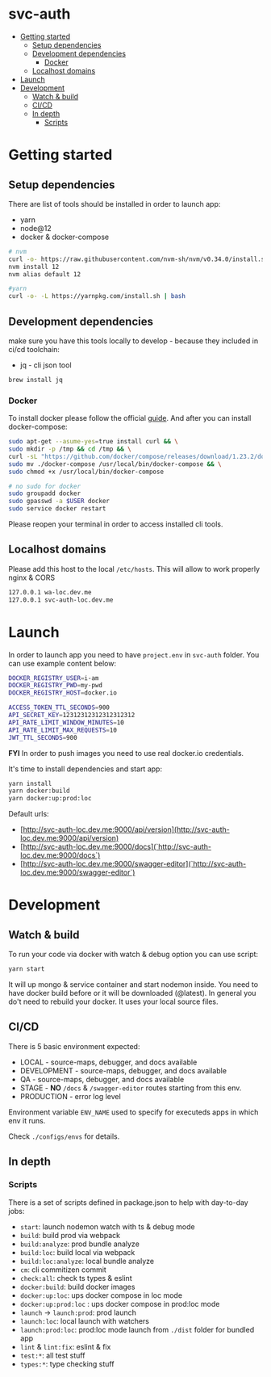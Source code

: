 # svc-auth

<!-- toc -->

- [Getting started](#getting-started)
    * [Setup dependencies](#setup-dependencies)
    * [Development dependencies](#development-dependencies)
        + [Docker](#docker)
    * [Localhost domains](#localhost-domains)
- [Launch](#launch)
- [Development](#development)
    * [Watch & build](#watch--build)
    * [CI/CD](#cicd)
    * [In depth](#in-depth)
        + [Scripts](#scripts)
    
<!-- tocstop -->

  
# Getting started

## Setup dependencies

There are list of tools should be installed in order to launch app:

- yarn
- node@12
- docker & docker-compose

```bash
# nvm
curl -o- https://raw.githubusercontent.com/nvm-sh/nvm/v0.34.0/install.sh | bash
nvm install 12
nvm alias default 12

#yarn 
curl -o- -L https://yarnpkg.com/install.sh | bash

```

## Development dependencies
make sure you have this tools locally to develop - because they included in ci/cd toolchain:

- jq - cli json tool

```bash
brew install jq
```

### Docker

To install docker please follow the official [guide](https://hub.docker.com/?overlay=onboarding). And after you can install docker-compose:

```bash
sudo apt-get --asume-yes=true install curl && \
sudo mkdir -p /tmp && cd /tmp && \
curl -sL "https://github.com/docker/compose/releases/download/1.23.2/docker-compose-$(uname -s)-$(uname -m)" > ./docker-compose && \
sudo mv ./docker-compose /usr/local/bin/docker-compose && \
sudo chmod +x /usr/local/bin/docker-compose

# no sudo for docker
sudo groupadd docker
sudo gpasswd -a $USER docker
sudo service docker restart
```

Please reopen your terminal in order to access installed cli tools.

## Localhost domains

Please add this host to the local `/etc/hosts`. This will allow to work properly nginx & CORS

```bash
127.0.0.1 wa-loc.dev.me
127.0.0.1 svc-auth-loc.dev.me

```

# Launch

In order to launch app you need to have `project.env` in `svc-auth` folder. You can use example content below:

```bash
DOCKER_REGISTRY_USER=i-am
DOCKER_REGISTRY_PWD=my-pwd
DOCKER_REGISTRY_HOST=docker.io

ACCESS_TOKEN_TTL_SECONDS=900
API_SECRET_KEY=12312312312312312312
API_RATE_LIMIT_WINDOW_MINUTES=10
API_RATE_LIMIT_MAX_REQUESTS=10
JWT_TTL_SECONDS=900
```

**FYI** In order to push images you need to use real docker.io credentials.

It's time to install dependencies and start app:

```bash
yarn install
yarn docker:build
yarn docker:up:prod:loc
```

Default urls: 

- [http://svc-auth-loc.dev.me:9000/api/version](http://svc-auth-loc.dev.me:9000/api/version)
- [http://svc-auth-loc.dev.me:9000/docs](`http://svc-auth-loc.dev.me:9000/docs`)
- [http://svc-auth-loc.dev.me:9000/swagger-editor](`http://svc-auth-loc.dev.me:9000/swagger-editor`)

# Development



## Watch & build

To run your code via docker with watch & debug option you can use script:

```bash
yarn start
```

It will up mongo & service container and start nodemon inside. You need to have docker build before or it will be downloaded (@latest). In general you do't need to rebuild your docker. It uses your local source files.

## CI/CD

There is 5 basic environment expected: 

- LOCAL - source-maps, debugger, and docs available
- DEVELOPMENT - source-maps, debugger, and docs available
- QA - source-maps, debugger, and docs available
- STAGE - **NO** `/docs` & `/swagger-editor` routes starting from this env.
- PRODUCTION - error log level

Environment variable `ENV_NAME` used to specify for executeds apps in which env it runs.

Check `./configs/envs` for details.

## In depth


### Scripts
There is a set of scripts defined in package.json to help with day-to-day jobs:

- `start`: launch nodemon watch with ts & debug mode
- `build`: build prod via webpack
- `build:analyze`: prod bundle analyze
- `build:loc`: build local via webpack
- `build:loc:analyze`: local bundle analyze
- `cm`: cli commitizen commit
- `check:all`: check ts types & eslint
- `docker:build`: build docker images
- `docker:up:loc`: ups docker compose in loc mode 
- `docker:up:prod:loc` : ups docker compose in prod:loc mode
- `launch` -> `launch:prod`: prod launch
- `launch:loc`: local launch with watchers 
- `launch:prod:loc`: prod:loc mode launch from `./dist` folder for bundled app 
- `lint` & `lint:fix`: eslint & fix
- `test:*`: all test stuff
- `types:*`: type checking stuff
